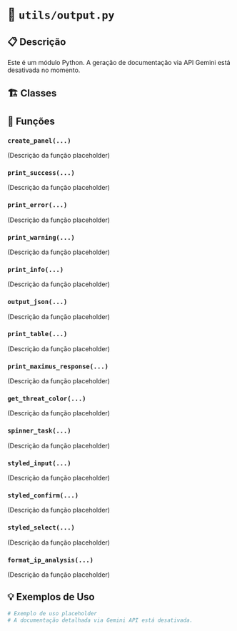 # 📄 `utils/output.py`

## 📋 Descrição
Este é um módulo Python. A geração de documentação via API Gemini está desativada no momento.

## 🏗️ Classes


## 🔧 Funções
### `create_panel(...)`
(Descrição da função placeholder)
### `print_success(...)`
(Descrição da função placeholder)
### `print_error(...)`
(Descrição da função placeholder)
### `print_warning(...)`
(Descrição da função placeholder)
### `print_info(...)`
(Descrição da função placeholder)
### `output_json(...)`
(Descrição da função placeholder)
### `print_table(...)`
(Descrição da função placeholder)
### `print_maximus_response(...)`
(Descrição da função placeholder)
### `get_threat_color(...)`
(Descrição da função placeholder)
### `spinner_task(...)`
(Descrição da função placeholder)
### `styled_input(...)`
(Descrição da função placeholder)
### `styled_confirm(...)`
(Descrição da função placeholder)
### `styled_select(...)`
(Descrição da função placeholder)
### `format_ip_analysis(...)`
(Descrição da função placeholder)

## 💡 Exemplos de Uso
```python
# Exemplo de uso placeholder
# A documentação detalhada via Gemini API está desativada.
```
